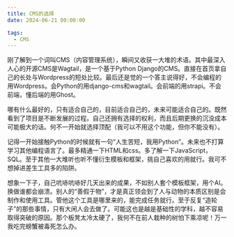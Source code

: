 ```yaml
---
title: CMS的选择
date: 2024-06-21 00:00:00

tags: 
  - CMS
---
```

刚了解到一个词叫CMS（内容管理系统），瞬间又收获一大堆的术语。其中最深入人心的开源CMS是Wagtail，是一个基于Python Django的CMS。直接在首页拿自己的长处与Wordpress的短处比较。最后还是觉的一个答主说得好，不会编程的用Wordpress。会Python的用django-cms和wagtail。会前端的用strapi。不会前端，懂后端的用Ghost。

哪有什么最好的，只有适合自己的，目前适合自己的，未来可能适合自己的。既然看到了项目是不断发展的过程。自己还拥有选择的权利，而且后期更换的沉没成本可能极大的话。何不一开始就选择顶配（我可以不用这个功能，但你不能没有）。

记得一开始接触Python的时候就有一句“人生苦短，我用Python”。未来也不打算学习其他编程语言了。最多精通一下HTML和css。多了解一下JavaScript，SQL。至于其他一大堆听也听不懂衍生模板和框架，挑自己喜欢的用就行。我可不想掉进差生工具多的陷阱。

想象一下子，自己吭哧吭哧好几天出来的成果，不如别人套个模板框架，用个AI。换做谁都会崩溃。别人的“善假于物”，才是真正领会到了人与动物的本质区别是会制作和使用工具。管他这个工具是哪里来的，能完成任务就行。至于反复“造轮子”的那些事情，只有大闲人会去做了。可能这也是越是基础性的学科，越不容易取得突破的原因。那个板凳太冷太硬了，我何不在前人栽种的树怕下乘凉呢！万一我吃完螃蟹被毒死怎么办。